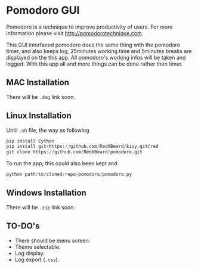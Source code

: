 Pomodoro GUI
============
Pomodoro is a technique to improve productivity of users. For more information please visit http://pomodorotechnique.com.

This GUI interfaced pomodoro does the same thing with the pomodoro timer, and also keeps log, 25minutes working time and 5minutes breaks are displayed on the this app. All pomodoro's working infos will be taken and logged. With this app all and more things can be done rather then timer.

MAC Installation
----------------
There will be <code>.dmg</code> link soon.

Linux Installation
------------------
Until <code>.sh</code> file, the way as following
```python
pip install Cython
pip install git+https://github.com/RedXBeard/kivy.git@red
git clone https://github.com/RedXBeard/pomodoro.git
```
To run the app; this could also been kept and 
```python
python path/to/cloned/repo/pomodoro/pomodoro.py
```

Windows Installation
--------------------
There will be <code>.zip</code> link soon.


TO-DO's
-------
- There should be menu screen.
- Theme selectable.
- Log display.
- Log export (<code>.csv</code>).
